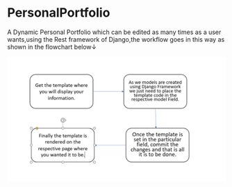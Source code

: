 # PersonalPortfolio

A Dynamic Personal Portfolio which can be edited as many times as a user wants,using the Rest framework of Django,the workflow goes in this way as shown in the flowchart below↓

<p align = "center">
   <img src="https://github.com/mv1249/PersonalPortfolio/blob/main/images/workflow.PNG">
</p>

